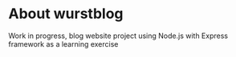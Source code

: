 # About wurstblog
Work in progress, blog website project using Node.js with Express framework as a learning exercise
